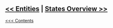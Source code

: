 ## [<< Entities](Entities.md)	|	[States Overview >>](../States/StatesOverview.md)

[<<< Contents](../Contents.md)
